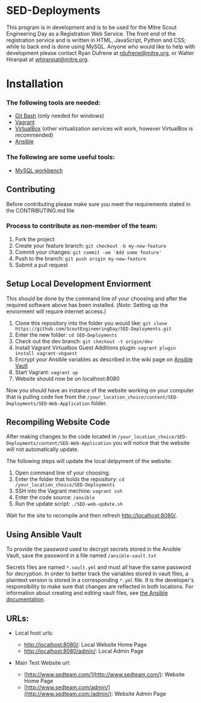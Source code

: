 # SED-Deployments

This program is in development and is to be used for the Mitre Scout Engineering Day as a Registration Web Service. The front end of the registration service and is written in HTML, JavaScript, Python and CSS; while to back end is done using MySQL. Anyone who would like to help with development please contact Ryan Dufrene at rdufrene@mitre.org, or Walter Hiranpat at whiranpat@mitre.org.


# Installation

### The following tools are needed:
- [Git Bash](https://git-for-windows.github.io/) (only needed for windows)
- [Vagrant](https://www.vagrantup.com/)
- [VirtualBox](https://www.virtualbox.org/wiki/Downloads) (other virtualization services will work, however VirtualBox is recommended)
- [Ansible](http://docs.ansible.com/ansible/latest/intro_installation.html)

### The following are some useful tools:
- [MySQL workbench](http://dev.mysql.com/downloads/workbench/)


## Contributing
Before contributing please make sure you meet the requirements stated in the CONTRIBUTING.md file

### Process to contribute as non-member of the team:
1. Fork the project
2. Create your feature branch: `git checkout -b my-new-feature`
3. Commit your changes: `git commit -am 'Add some feature'`
4. Push to the branch: `git push origin my-new-feature`
5. Submit a pull request


## Setup Local Development Enviorment
This should be done by the command line of your choosing and after the required software above has been installed. (*Note*: Setting up the enviorment will require internet access.)

1. Clone this repository into the folder you would like: `git clone https://github.com/ScoutEngineeringDay/SED-Deployments.git`
2. Enter the new folder: `cd SED-Deployments`
3. Check out the dev branch: `git checkout -t origin/dev`
4. Install Vagrant Virtualbox Guest Additions plugin: `vagrant plugin install vagrant-vbguest`
5. Encrypt your Ansible variables as described in the wiki page on [Ansible Vault](https://github.com/ScoutEngineeringDay/SED-Deployments/wiki/Ansible-Vault)
6. Start Vagrant: `vagrant up`
7. Website should now be on localhost:8080

Now you should have an instance of the website working on your computer that is pulling code live from the `/your_location_choice/content/SED-Deployments/SED-Web-Application` folder. 

## Recompiling Website Code
After making changes to the code located in `/your_location_choice/SED-Deployments/content/SED-Web-Application` you will notice that the website will not automatically update.

The following steps will update the local delpyment of the website:
1. Open command line of your choosing.
2. Enter the folder that holds the repository: `cd /your_location_choice/SED-Deployments`
3. SSH into the Vagrant mechine: `vagrant ssh`
4. Enter the code source: `/ansible`
5. Run the update script: `./SED-web-update.sh`

Wait for the site to recompile and then refresh [http://localhost:8080/](http://localhost:8000/).


## Using Ansible Vault
To provide the password used to decrypt secrets stored in the Ansible Vault, save the password in a file named `/ansible-vault.txt`

Secrets files are named `*.vault.yml` and must all have the same password for decryption. In order to better track the variables stored in vault files, a plaintext version is stored in a corresponding `*.yml` file. It is the developer's responsibility to make sure that changes are reflected in both locations. For information about creating and editing vault files, see [the Ansible documentation](https://docs.ansible.com/ansible/latest/vault.html).


## URLs:

* Local host urls:
  - [http://localhost:8080/](http://localhost:8000/): Local Website Home Page
  - [http://localhost:8080/admin/](http://localhost:8000/admin/): Local	Admin Page

* Main Test Website url:
  - [http://www.sedteam.com/](http://www.sedteam.com/): Website Home Page
  - [http://www.sedteam.com/admin/](http://www.sedteam.com:/admin/): Website Admin Page
